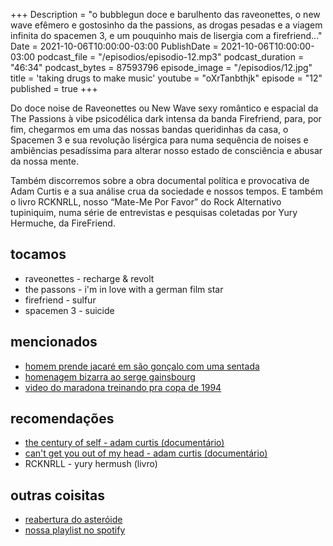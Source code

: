 +++
Description = "o bubblegun doce e barulhento das raveonettes, o new wave efêmero e gostosinho da the passions, as drogas pesadas e a viagem infinita do spacemen 3, e um pouquinho mais de lisergia com a firefriend..."
Date = 2021-10-06T10:00:00-03:00
PublishDate = 2021-10-06T10:00:00-03:00
podcast_file = "/episodios/episodio-12.mp3"
podcast_duration = "46:34"
podcast_bytes = 87593796
episode_image = "/episodios/12.jpg"
title = 'taking drugs to make music'
youtube = "oXrTanbthjk"
episode = "12"
published = true
+++

Do doce noise de Raveonettes ou New Wave sexy romântico e espacial da The Passions à vibe psicodélica dark intensa da banda Firefriend, para, por fim, chegarmos em uma das nossas bandas queridinhas da casa, o Spacemen 3 e sua revolução lisérgica para numa sequência de noises e ambiências pesadíssima para alterar nosso estado de consciência e abusar da nossa mente. 

Também discorremos sobre a obra documental política e provocativa de Adam Curtis e a sua análise crua da sociedade e nossos tempos. E também o livro RCKNRLL, nosso “Mate-Me Por Favor” do Rock Alternativo tupiniquim, numa série de entrevistas e pesquisas coletadas por Yury Hermuche, da FireFriend.

## tocamos
* raveonettes - recharge & revolt
* the passons - i'm in love with a german film star
* firefriend - sulfur
* spacemen 3 - suicide

## mencionados
* [homem prende jacaré em são gonçalo com uma sentada](https://g1.globo.com/rj/rio-de-janeiro/noticia/2021/09/30/peixeiro-jacare.ghtm)
* [homenagem bizarra ao serge gainsbourg](https://m.facebook.com/story.php?story_fbid=4559410934117431&id=100001457073s405&sfnsn=wiwspwa)
* [video do maradona treinando pra copa de 1994](https://twitter.com/90sfootball/status/1443576373369507840)


## recomendações
* [the century of self - adam curtis (documentário)](https://www.youtube.com/watch?v=sYlzJO2jd9k)
* [can't get you out of my head - adam curtis (documentário)](https://www.youtube.com/watch?v=hNsoMfuZZqk)
* RCKNRLL - yury hermush (livro)

## outras coisitas
* [reabertura do asteróide](https://www.facebook.com/events/248371686184801/?ref=newsfeed)
* [nossa playlist no spotify](https://open.spotify.com/playlist/0UiztKuga6LmTAxWTsUQdw?si=fb96026bc1994d90)
